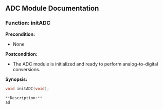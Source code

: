 ## ADC Module Documentation

### **Function: initADC**

**Precondition:**
- None

**Postcondition:**
- The ADC module is initialized and ready to perform analog-to-digital conversions.

**Synopsis:**
```c
void initADC(void);

**Description:**
ad
